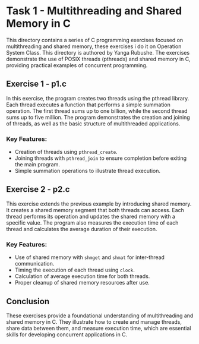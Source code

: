 # Task 1 - Multithreading and Shared Memory in C

This directory contains a series of C programming exercises focused on multithreading and shared memory, these exercises i do it on Operation System Class. This directory is authored by Yanga Rubushe. The exercises demonstrate the use of POSIX threads (pthreads) and shared memory in C, providing practical examples of concurrent programming.

## Exercise 1 - p1.c

In this exercise, the program creates two threads using the pthread library. Each thread executes a function that performs a simple summation operation. The first thread sums up to one billion, while the second thread sums up to five million. The program demonstrates the creation and joining of threads, as well as the basic structure of multithreaded applications.

### Key Features:
- Creation of threads using `pthread_create`.
- Joining threads with `pthread_join` to ensure completion before exiting the main program.
- Simple summation operations to illustrate thread execution.

## Exercise 2 - p2.c

This exercise extends the previous example by introducing shared memory. It creates a shared memory segment that both threads can access. Each thread performs its operation and updates the shared memory with a specific value. The program also measures the execution time of each thread and calculates the average duration of their execution.

### Key Features:
- Use of shared memory with `shmget` and `shmat` for inter-thread communication.
- Timing the execution of each thread using `clock`.
- Calculation of average execution time for both threads.
- Proper cleanup of shared memory resources after use.

## Conclusion

These exercises provide a foundational understanding of multithreading and shared memory in C. They illustrate how to create and manage threads, share data between them, and measure execution time, which are essential skills for developing concurrent applications in C.